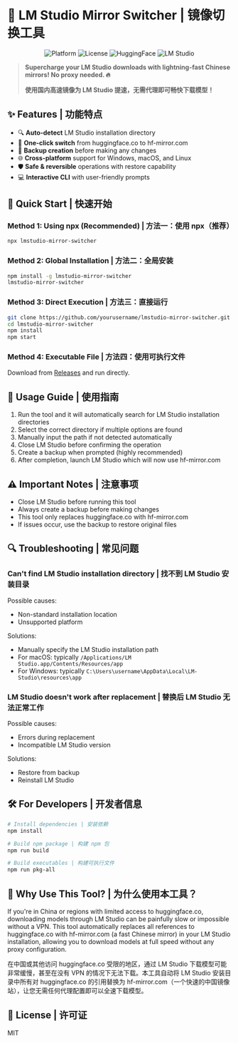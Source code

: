 # 🚀 LM Studio Mirror Switcher | 镜像切换工具

<p align="center">
  <img src="https://img.shields.io/badge/Platform-Windows%20%7C%20macOS%20%7C%20Linux-blue" alt="Platform">
  <img src="https://img.shields.io/badge/License-MIT-green" alt="License">
  <img src="https://img.shields.io/badge/HuggingFace-Mirror-orange" alt="HuggingFace">
  <img src="https://img.shields.io/badge/LM%20Studio-Compatible-purple" alt="LM Studio">
</p>

> **Supercharge your LM Studio downloads with lightning-fast Chinese mirrors! No proxy needed. 🔥**
>
> **使用国内高速镜像为 LM Studio 提速，无需代理即可畅快下载模型！**

## ✨ Features | 功能特点

- 🔍 **Auto-detect** LM Studio installation directory
- 🔄 **One-click switch** from huggingface.co to hf-mirror.com
- 💾 **Backup creation** before making any changes
- 🌐 **Cross-platform** support for Windows, macOS, and Linux
- 🛡️ **Safe & reversible** operations with restore capability
- 💻 **Interactive CLI** with user-friendly prompts

## 🚀 Quick Start | 快速开始

### Method 1: Using npx (Recommended) | 方法一：使用 npx（推荐）

```bash
npx lmstudio-mirror-switcher
```

### Method 2: Global Installation | 方法二：全局安装

```bash
npm install -g lmstudio-mirror-switcher
lmstudio-mirror-switcher
```

### Method 3: Direct Execution | 方法三：直接运行

```bash
git clone https://github.com/yourusername/lmstudio-mirror-switcher.git
cd lmstudio-mirror-switcher
npm install
npm start
```

### Method 4: Executable File | 方法四：使用可执行文件

Download from [Releases](https://github.com/yourusername/lmstudio-mirror-switcher/releases) and run directly.

## 📖 Usage Guide | 使用指南

1. Run the tool and it will automatically search for LM Studio installation directories
2. Select the correct directory if multiple options are found
3. Manually input the path if not detected automatically
4. Close LM Studio before confirming the operation
5. Create a backup when prompted (highly recommended)
6. After completion, launch LM Studio which will now use hf-mirror.com

## ⚠️ Important Notes | 注意事项

- Close LM Studio before running this tool
- Always create a backup before making changes
- This tool only replaces huggingface.co with hf-mirror.com
- If issues occur, use the backup to restore original files

## 🔍 Troubleshooting | 常见问题

### Can't find LM Studio installation directory | 找不到 LM Studio 安装目录

Possible causes:
- Non-standard installation location
- Unsupported platform

Solutions:
- Manually specify the LM Studio installation path
- For macOS: typically `/Applications/LM Studio.app/Contents/Resources/app`
- For Windows: typically `C:\Users\username\AppData\Local\LM-Studio\resources\app`

### LM Studio doesn't work after replacement | 替换后 LM Studio 无法正常工作

Possible causes:
- Errors during replacement
- Incompatible LM Studio version

Solutions:
- Restore from backup
- Reinstall LM Studio

## 🛠️ For Developers | 开发者信息

```bash
# Install dependencies | 安装依赖
npm install

# Build npm package | 构建 npm 包
npm run build

# Build executables | 构建可执行文件
npm run pkg-all
```

## 📝 Why Use This Tool? | 为什么使用本工具？

If you're in China or regions with limited access to huggingface.co, downloading models through LM Studio can be painfully slow or impossible without a VPN. This tool automatically replaces all references to huggingface.co with hf-mirror.com (a fast Chinese mirror) in your LM Studio installation, allowing you to download models at full speed without any proxy configuration.

在中国或其他访问 huggingface.co 受限的地区，通过 LM Studio 下载模型可能非常缓慢，甚至在没有 VPN 的情况下无法下载。本工具自动将 LM Studio 安装目录中所有对 huggingface.co 的引用替换为 hf-mirror.com（一个快速的中国镜像站），让您无需任何代理配置即可以全速下载模型。

## 📜 License | 许可证

MIT 